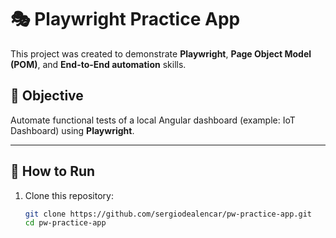 # 🎭 Playwright Practice App

This project was created to demonstrate **Playwright**, **Page Object Model (POM)**, and **End-to-End automation** skills.

## 🧠 Objective

Automate functional tests of a local Angular dashboard (example: IoT Dashboard) using **Playwright**.

---

## 🚀 How to Run

1. Clone this repository:
   ```bash
   git clone https://github.com/sergiodealencar/pw-practice-app.git
   cd pw-practice-app

